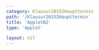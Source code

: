 ```yaml
---
category: Klausur2015IHaupttermin
path: '/Klausur2015IHaupttermin'
title: 'AppletB2'
type: 'Applet'

layout: nil
---
```

<link type="text/css" href="https://cdnjs.cloudflare.com/ajax/libs/jsxgraph/0.99.6/jsxgraph.css"><link rel="stylesheet" type="text/css" href="//cdnjs.cloudflare.com/ajax/libs/jsxgraph/0.99.7/jsxgraph.css" />
<div id="89d9fc34-2fc6-4d01-a797-ca698807be03" class="jxgbox" style="width:500px; height:500px">
<script type="text/javascript">
    (function() {
	var board = JXG.JSXGraph.initBoard('89d9fc34-2fc6-4d01-a797-ca698807be03', {
                boundingbox: [-15, 15, 5, -5],
                axis: false
                
            });
 
var C = board.create('point', [2.12,2.12], {fixed:true, name:'C', color:'green', label:{fontsize:16, position:'bot'}, size:2});

var B = board.create('point', [-2.12,-2.12], {fixed:true, name:'B', color:'green', label:{fontsize:16, position:'bot'}, size:2});

var L = board.create('point', [0,0], {fixed:true, name:'L', color:'green', label:{fontsize:16, position:'bot'}, size:2});

var K = board.create('point', [-6,0], {fixed:true, name:'K', color:'green', label:{fontsize:16, position:'bot'}, size:2});

var D = board.create('point', [1.41-6,1.41], {fixed:true, name:'D', color:'green', label:{fontsize:16, position:'bot'}, size:2});

var A = board.create('point', [-1.41-6,-1.41], {fixed:true, name:'A', color:'green', label:{fontsize:16, position:'bot'}, size:2});

var E = board.create('point', [-1.41-6,-1.41+7], {fixed:true, name:'E', color:'green', label:{fontsize:16, position:'bot'}, size:2});

var H = board.create('point', [1.41-6,1.41+7], {fixed:true, name:'H', color:'green', label:{fontsize:16, position:'bot'}, size:2});

var G = board.create('point', [2.12,2.12+7], {fixed:true, name:'G', color:'green', label:{fontsize:16, position:'bot'}, size:2});

var F = board.create('point', [-2.12,-2.12+7], {fixed:true, name:'F', color:'green', label:{fontsize:16, position:'bot'}, size:2});

var BC = board.create('line', [B, C], {straightFirst:false, straightLast:false});

var BA = board.create('line', [B, A], {straightFirst:false, straightLast:false});

var BF = board.create('line', [B, F], {straightFirst:false, straightLast:false});

var GF = board.create('line', [G, F], {straightFirst:false, straightLast:false});

var EF = board.create('line', [E, F], {straightFirst:false, straightLast:false});

var EH = board.create('line', [E, H], {straightFirst:false, straightLast:false});

var EA = board.create('line', [E, A], {straightFirst:false, straightLast:false});

var DA = board.create('line', [D, A], {straightFirst:false, straightLast:false});

var DC = board.create('line', [D, C], {straightFirst:false, straightLast:false});

var DH = board.create('line', [D, H], {straightFirst:false, straightLast:false});

var GH = board.create('line', [G, H], {straightFirst:false, straightLast:false});

var GC = board.create('line', [G, C], {straightFirst:false, straightLast:false});

var KL = board.create('line', [K, L], {straightFirst:false, straightLast:false});

var M = board.create('midpoint', [EH], {name:'M', color:'green', label:{fontsize:16, position:'bot'}, size:2});

var N = board.create('midpoint', [GF], {name:'N', color:'green', label:{fontsize:16, position:'bot'}, size:2});

var MN = board.create('line', [M, N], {straightFirst:false, straightLast:false});

var S = board.create('point', [-4,7], {name:'S', fixed:true, color:'green', label:{fontsize:16, position:'bot'}, size:2});

var KS = board.create('line', [K, S], {straightFirst:false, straightLast:false});

var P = board.create('glider', [KS], {name:'P', color:'orange', label:{fontsize:16, position:'bot'}, size:2});


var PL = board.create('line', [P, L], {straightFirst:false, straightLast:false, color:'red'});

var PA = board.create('line', [P, A], {straightFirst:false, straightLast:false, color:'red'});

var PB = board.create('line', [P, B], {straightFirst:false, straightLast:false, color:'red'});

var PC = board.create('line', [P, C], {straightFirst:false, straightLast:false, color:'red'});

var PD = board.create('line', [P, D], {straightFirst:false, straightLast:false, color:'red'});

var T = board.create('point', [function(){return P.X()},0], {name:'T', color:'green', label:{fontsize:16, position:'bot'}, size:2});

var PT = board.create('line', [P, T], {straightFirst:false, straightLast:false, color:'red'});
var PLK=board.create('angle',[P,L,K], {radius:2, name:'&phi;'});
board.create('polygon', [A,B,C,D,P]);
board.create('polygon', [B,C,P]);

board.create('text', [-13,13,function(){return '&phi; = '+Math.round(100*PLK.Value()*180/Math.PI)/100+'°'}], {fontsize: 18});
board.create('text', [-13,12,function(){return '|<span style="border-top:1px solid">LP</span>| = '+Math.round(100*(5.21/Math.sin(PLK.Value()+60.26*Math.PI/180)))/100+' cm'}], {fontsize: 18});
board.create('text', [-13,11,function(){return 'V(ABCDP) = '+Math.round(100*((104.20*Math.sin(PLK.Value()))/Math.sin(PLK.Value()+60.26*Math.PI/180)))/100+' cm²'}], {fontsize: 18});
board.create('text', [-13,10,function(){return 'V(BCGFP) = '+Math.round(100*((145.88*Math.cos(PLK.Value()))/Math.sin(PLK.Value()+60.26*Math.PI/180)))/100+' cm²'}], {fontsize: 18});
board.create('text', [-5,14,'M I 2015 HT B 2'], {fontsize: 18});
 })(); </script>
  </div>
